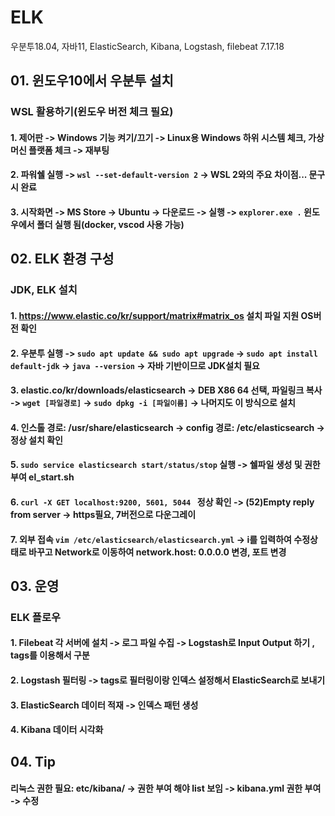 # ELK
우분투18.04, 자바11, ElasticSearch, Kibana, Logstash, filebeat 7.17.18
## 01. 윈도우10에서 우분투 설치
### WSL 활용하기(윈도우 버전 체크 필요)
#### 1. 제어판 -> Windows 기능 켜기/끄기 -> Linux용 Windows 하위 시스템 체크, 가상 머신 플랫폼 체크 -> 재부팅
#### 2. 파워쉘 실행 -> ```wsl --set-default-version 2``` -> WSL 2와의 주요 차이점... 문구시 완료
#### 3. 시작화면 -> MS Store -> Ubuntu -> 다운로드 -> 실행 -> ```explorer.exe .``` 윈도우에서 폴더 실행 됨(docker, vscod 사용 가능)

## 02. ELK 환경 구성
### JDK, ELK 설치
#### 1. https://www.elastic.co/kr/support/matrix#matrix_os 설치 파일 지원 OS버전 확인
#### 2. 우분투 실행 -> ```sudo apt update && sudo apt upgrade``` -> ```sudo apt install default-jdk``` -> ```java --version``` -> 자바 기반이므로 JDK설치 필요
#### 3. elastic.co/kr/downloads/elasticsearch -> DEB X86 64 선택, 파일링크 복사 -> ```wget [파일경로]``` -> ```sudo dpkg -i [파일이름]``` -> 나머지도 이 방식으로 설치
#### 4. 인스톨 경로: /usr/share/elasticsearch -> config 경로: /etc/elasticsearch -> 정상 설치 확인
#### 5. ```sudo service elasticsearch start/status/stop``` 실행 -> 쉘파일 생성 및 권한부여 el_start.sh
#### 6. ```curl -X GET localhost:9200, 5601, 5044 ``` 정상 확인 -> (52)Empty reply from server ->  https필요, 7버전으로 다운그레이
#### 7. 외부 접속 ```vim /etc/elasticsearch/elasticsearch.yml``` -> i를 입력하여 수정상태로 바꾸고 Network로 이동하여 network.host: 0.0.0.0 변경, 포트 변경

## 03. 운영
### ELK 플로우
#### 1. Filebeat 각 서버에 설치 -> 로그 파일 수집 -> Logstash로 Input Output 하기 , tags를 이용해서 구분
#### 2. Logstash 필터링 ->  tags로 필터링이랑 인덱스 설정해서 ElasticSearch로 보내기
#### 3. ElasticSearch 데이터 적재 -> 인덱스 패턴 생성
#### 4. Kibana 데이터 시각화

## 04. Tip
#### 리눅스 권한 필요: etc/kibana/ -> 권한 부여 해야 list 보임 -> kibana.yml 권한 부여 -> 수정
